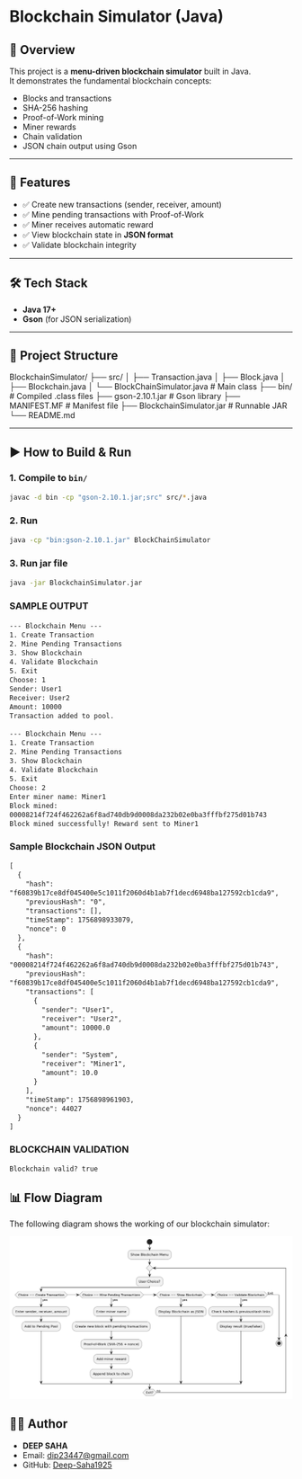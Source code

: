 # Blockchain Simulator (Java)

## 📌 Overview
This project is a **menu-driven blockchain simulator** built in Java.  
It demonstrates the fundamental blockchain concepts:
- Blocks and transactions
- SHA-256 hashing
- Proof-of-Work mining
- Miner rewards
- Chain validation
- JSON chain output using Gson

---

## 🚀 Features
- ✅ Create new transactions (sender, receiver, amount)
- ✅ Mine pending transactions with Proof-of-Work
- ✅ Miner receives automatic reward
- ✅ View blockchain state in **JSON format**
- ✅ Validate blockchain integrity

---

## 🛠️ Tech Stack
- **Java 17+**
- **Gson** (for JSON serialization)

---

## 📂 Project Structure
BlockchainSimulator/
├── src/
│ ├── Transaction.java
│ ├── Block.java
│ ├── Blockchain.java
│ └── BlockChainSimulator.java # Main class
├── bin/ # Compiled .class files
├── gson-2.10.1.jar # Gson library
├── MANIFEST.MF # Manifest file
├── BlockchainSimulator.jar # Runnable JAR
└── README.md


---

## ▶️ How to Build & Run

### 1. Compile to `bin/`
```bash
javac -d bin -cp "gson-2.10.1.jar;src" src/*.java
```
### 2. Run
```bash
java -cp "bin:gson-2.10.1.jar" BlockChainSimulator
```

### 3. Run jar file
```bash
java -jar BlockchainSimulator.jar
```


### SAMPLE OUTPUT
```
--- Blockchain Menu ---
1. Create Transaction
2. Mine Pending Transactions
3. Show Blockchain
4. Validate Blockchain
5. Exit
Choose: 1
Sender: User1
Receiver: User2
Amount: 10000
Transaction added to pool.

--- Blockchain Menu ---
1. Create Transaction
2. Mine Pending Transactions
3. Show Blockchain
4. Validate Blockchain
5. Exit
Choose: 2
Enter miner name: Miner1
Block mined: 00008214f724f462262a6f8ad740db9d0008da232b02e0ba3fffbf275d01b743
Block mined successfully! Reward sent to Miner1

```

### Sample Blockchain JSON Output

```
[
  {
    "hash": "f60839b17ce8df045400e5c1011f2060d4b1ab7f1decd6948ba127592cb1cda9",
    "previousHash": "0",
    "transactions": [],
    "timeStamp": 1756898933079,
    "nonce": 0
  },
  {
    "hash": "00008214f724f462262a6f8ad740db9d0008da232b02e0ba3fffbf275d01b743",
    "previousHash": "f60839b17ce8df045400e5c1011f2060d4b1ab7f1decd6948ba127592cb1cda9",
    "transactions": [
      {
        "sender": "User1",
        "receiver": "User2",
        "amount": 10000.0
      },
      {
        "sender": "System",
        "receiver": "Miner1",
        "amount": 10.0
      }
    ],
    "timeStamp": 1756898961903,
    "nonce": 44027
  }
]
```

### BLOCKCHAIN VALIDATION
```
Blockchain valid? true
```

## 📊 Flow Diagram

The following diagram shows the working of our blockchain simulator:

![Blockchain Flow Diagram](assets/flow-diagram.png)

## 👨‍💻 Author

- **DEEP SAHA**  
- Email: dip23447@gmail.com  
- GitHub: [Deep-Saha1925](https://github.com/Deep-Saha1925)
